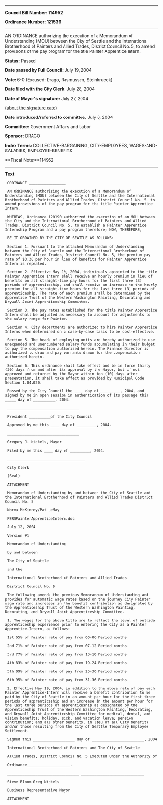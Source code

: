 

********

**Council Bill Number: 114952**
   
**Ordinance Number: 121536**
********

 AN ORDINANCE authorizing the execution of a Memorandum of Understanding (MOU) between the City of Seattle and the International Brotherhood of Painters and Allied Trades, District Council No. 5, to amend provisions of the pay program for the title Painter Apprentice Intern.

**Status:** Passed
   
**Date passed by Full Council:** July 19, 2004
   
**Vote:** 6-0 (Excused: Drago, Rasmussen, Steinbrueck)
   
**Date filed with the City Clerk:** July 28, 2004
   
**Date of Mayor's signature:** July 27, 2004
   
[(about the signature date)](/~public/approvaldate.htm)
   
   
   
**Date introduced/referred to committee:** July 6, 2004
   
**Committee:** Government Affairs and Labor
   
**Sponsor:** DRAGO
   
   
**Index Terms:** COLLECTIVE-BARGAINING, CITY-EMPLOYEES, WAGES-AND-SALARIES, EMPLOYEE-BENEFITS

**Fiscal Note:**114952

********

**Text**
   
```
 ORDINANCE _________________

 AN ORDINANCE authorizing the execution of a Memorandum of Understanding (MOU) between the City of Seattle and the International Brotherhood of Painters and Allied Trades, District Council No. 5, to amend provisions of the pay program for the title Painter Apprentice Intern.

 WHEREAS, Ordinance 120190 authorized the execution of an MOU between the City and the International Brotherhood of Painters and Allied Trades, District Council No. 5, to establish a Painter Apprentice Internship Program and a pay program therefore; NOW, THEREFORE,

 BE IT ORDAINED BY THE CITY OF SEATTLE AS FOLLOWS:

 Section 1. Pursuant to the attached Memorandum of Understanding between the City of Seattle and the International Brotherhood of Painters and Allied Trades, District Council No. 5, the premium pay rate of $3.30 per hour in lieu of benefits for Painter Apprentice Intern is repealed.

 Section 2. Effective May 19, 2004, individuals appointed to the title Painter Apprentice Intern shall receive an hourly premium in lieu of benefits on all straight-time pay hours for the first three (3) periods of apprenticeship, and shall receive an increase to the hourly premium for all straight-time hours for the last three (3) periods of apprenticeship. The rate of each premium shall be determined by the Apprentice Trust of the Western Washington Painting, Decorating and Drywall Joint Apprenticeship Committee.

 Section 3. The pay rates established for the title Painter Apprentice Intern shall be adjusted as necessary to account for adjustments to the salary range for Painter.

 Section 4. City departments are authorized to hire Painter Apprentice Interns when determined on a case-by-case basis to be cost-effective.

 Section 5. The heads of employing units are hereby authorized to use unexpended and unencumbered salary funds accumulating in their budget to pay the compensation authorized herein. The Finance Director is authorized to draw and pay warrants drawn for the compensation authorized herein.

 Section 6. This ordinance shall take effect and be in force thirty (30) days from and after its approval by the Mayor, but if not approved and returned by the Mayor within ten (10) days after presentation, it shall take effect as provided by Municipal Code Section 1.04.020.

 Passed by the City Council the ____ day of _________, 2004, and signed by me in open session in authentication of its passage this _____ day of __________, 2004.

 _________________________________

 President __________of the City Council

 Approved by me this ____ day of _________, 2004.

 _________________________________

 Gregory J. Nickels, Mayor

 Filed by me this ____ day of _________, 2004.

 ____________________________________

 City Clerk

 (Seal)

 ATTACHMENT

 Memorandum of Understanding by and between the City of Seattle and the International Brotherhood of Painters and Allied Trades District Council No. 5

 Norma McKinney/Pat LeMay

 PERSPainterApprenticeIntern.doc

 July 12, 2004

 Version #1

 Memorandum of Understanding

 by and between

 The City of Seattle

 and the

 International Brotherhood of Painters and Allied Trades

 District Council No. 5

 The following amends the previous Memorandum of Understanding and provides for automatic wage rates based on the journey City Painter wage rate and increases in the benefit contribution as designated by the Apprenticeship Trust of the Western Washington Painting, Decorating, and Drywall Joint Apprenticeship Committee.

 1. The wages for the above title are to reflect the level of outside apprenticeship experience prior to entering the City as a Painter Apprentice-Intern, as follows:

 1st 65% of Painter rate of pay from 00-06 Period months

 2nd 71% of Painter rate of pay from 07-12 Period months

 3rd 77% of Painter rate of pay from 13-18 Period months

 4th 83% of Painter rate of pay from 19-24 Period months

 5th 89% of Painter rate of pay from 25-30 Period months

 6th 95% of Painter rate of pay from 31-36 Period months

 2. Effective May 19, 2004, in addition to the above rate of pay each Painter Apprentice-Intern will receive a benefit contribution to be paid by the City of Seattle in an amount per hour for the first three periods of apprenticeship and an increase in the amount per hour for the last three periods of apprenticeship as designated by the Apprenticeship Trust of the Western Washington Painting, Decorating, and Drywall Joint Apprenticeship Committee for medical, dental, and vision benefits; holiday, sick, and vacation leave; pension contribution; and all other benefits, in lieu of all City benefits and/or those resulting from the City of Seattle Temporary Employee Settlement.

 Signed this ___________________ day of ________________________, 2004

 International Brotherhood of Painters and The City of Seattle

 Allied Trades, District Council No. 5 Executed Under the Authority of

 Ordinance____________________.

 _________________________________ _____________________________

 Steve Bloom Greg Nickels

 Business Representative Mayor

 ATTACHMENT

```
